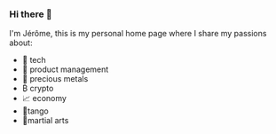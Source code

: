 ### Hi there 👋

I'm Jérôme, this is my personal home page where I share my passions about:
- 🤖 tech
- 🎁 product management
- 🏅 precious metals
- ₿ crypto
- 📈 economy
- 🕺tango
- 🥋martial arts

